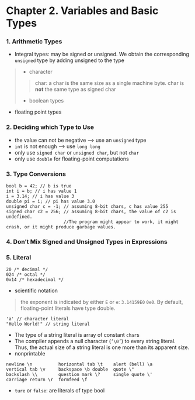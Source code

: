 # Chapter 2. Variables and Basic Types
### 1. Arithmetic Types
- Integral types: may be signed or unsigned. We obtain the corresponding `unsigned` type by adding unsigned to the type
> - character
>> char: a char is the same size as a single machine byte. char is **not** the same type as signed char
> - boolean types
- floating point types
### 2. Deciding which Type to Use
- the value can not be negative --> use an `unsigned` type
- `int` is not enough --> use `long long`
- only use `signed char` or `unsigned char`, but not `char`
- only use `double` for floating-point computations
### 3. Type Conversions
```
bool b = 42; // b is true
int i = b; // i has value 1
i = 3.14; // i has value 3
double pi = i; // pi has value 3.0
unsigned char c = -1; // assuming 8-bit chars, c has value 255
signed char c2 = 256; // assuming 8-bit chars, the value of c2 is undefined. 
                      //The program might appear to work, it might crash, or it might produce garbage values.
```
### 4. Don’t Mix Signed and Unsigned Types in Expressions
### 5. Literal
```
20 /* decimal */ 
024 /* octal */ 
0x14 /* hexadecimal */
```
- scientific notation
> the exponent is indicated by either `E` or `e`: `3.14159E0` `0e0`. By default, floating-point literals have type double.
```
'a' // character literal
"Hello World!" // string literal
```
- The type of a string literal is array of constant `char`s
- The compiler appends a null character (`’\0’`) to every string literal. Thus, the actual size of a string literal is one more than its apparent size.
- nonprintable
```
newline \n          horizontal tab \t    alert (bell) \a
vertical tab \v     backspace \b double  quote \"
backslash \\        question mark \?     single quote \'
carriage return \r  formfeed \f
```
- `ture` or `false`: are literals of type bool

